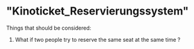 # "Kinoticket_Reservierungssystem" 
Things that should be considered:
1. What if two people try to reserve the same seat at the same time ?
